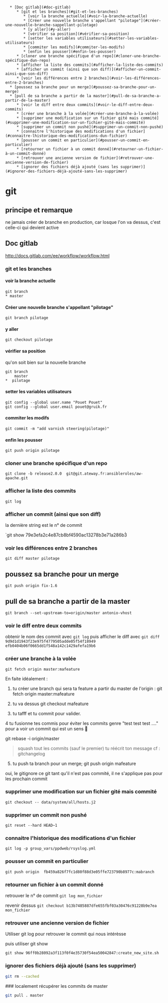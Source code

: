       * [Doc gitlab](#doc-gitlab)
         * [git et les branches](#git-et-les-branches)
            * [voir la branche actuelle](#voir-la-branche-actuelle)
            * [Créer une nouvelle branche s'appellant "pilotage"](#créer-une-nouvelle-branche-sappellant-pilotage)
            * [y aller](#y-aller)
            * [vérifier sa position](#vérifier-sa-position)
            * [setter les variables utilisateurs](#setter-les-variables-utilisateurs)
            * [commiter les modifs](#commiter-les-modifs)
            * [enfin les pousser](#enfin-les-pousser)
         * [cloner une branche spécifique d'un repo](#cloner-une-branche-spécifique-dun-repo)
         * [afficher la liste des commits](#afficher-la-liste-des-commits)
         * [afficher un commit (ainsi que son diff)](#afficher-un-commit-ainsi-que-son-diff)
         * [voir les différences entre 2 branches](#voir-les-différences-entre-2-branches)
      * [poussez sa branche pour un merge](#poussez-sa-branche-pour-un-merge)
      * [pull de sa branche a partir de la master](#pull-de-sa-branche-a-partir-de-la-master)
         * [voir le diff entre deux commits](#voir-le-diff-entre-deux-commits)
         * [créer une branche à la volée](#créer-une-branche-à-la-volée)
         * [supprimer une modification sur un fichier gité mais commité](#supprimer-une-modification-sur-un-fichier-gité-mais-commité)
         * [supprimer un commit non pushé](#supprimer-un-commit-non-pushé)
         * [connaitre l'historique des modifications d'un fichier](#connaitre-lhistorique-des-modifications-dun-fichier)
         * [pousser un commit en particulier](#pousser-un-commit-en-particulier)
         * [retourner un fichier à un commit donné](#retourner-un-fichier-à-un-commit-donné)
         * [retrouver une ancienne version de fichier](#retrouver-une-ancienne-version-de-fichier)
         * [ignorer des fichiers déjà ajouté (sans les supprimer)](#ignorer-des-fichiers-déjà-ajouté-sans-les-supprimer)

# git

## principe et remarque

ne jamais créer de branche en production, car losque l'on va dessus, c'est celle-ci qui devient active

## Doc gitlab
http://docs.gitlab.com/ee/workflow/workflow.html

### git et les branches

#### voir la branche actuelle
```
git branch
* master
```
#### Créer une nouvelle branche s'appellant "pilotage" 
`git branch pilotage`
#### y aller
`git checkout pilotage`
#### vérifier sa position
qu'on soit  bien sur la nouvelle branche 
```
git branch
    master
*  pilotage
```
#### setter les variables utilisateurs
```
git config --global user.name "Pouet Pouet"
git config --global user.email pouet@gruik.fr
```
#### commiter les modifs
`git commit -m "add varnish steering(pilotage)"`
#### enfin les pousser
`git push origin pilotage`
### cloner une branche spécifique d'un repo
`git clone -b release2.0.0  git@git.ateway.fr:ansibleroles/aw-apache.git`

### afficher la liste des commits

`git log`

### afficher un commit (ainsi que son diff) 
 la dernière string est le n° de commit
 
`git show 79e3efa2c4e87cb8bf4590ac13278b3e71a286b3̀ 

### voir les différences entre 2 branches
`git diff master pilotage`

## poussez sa branche pour un merge
`git push origin fix-1.6`

## pull de sa branche a partir de la master

`git branch --set-upstream-to=origin/master antonio-vhost`

### voir le diff entre deux commits

obtenir le nom des commit avec `git log`
puis afficher le diff avec
`git diff 9d9d1d1943f23e975f4779505adde05f54f18949 efb0404b06f0665dd1f548a142c1429afefa19b6`


### créer une branche à la volée

`git fetch origin master:mafeature`


En faite idéalement :

1. tu créer une branch qui sera ta feature a partir du master de l'origin :
git fetch origin master:mafeature

2. tu va dessus
git checkout mafeature

3. tu tafff et tu commit pour valider.

4 tu fusionne tes commis pour éviter les commits genre "test test test ...." pour a voir un commit qui est un sens 🙂

git rebase -i origin/master
>squash tout les commits (sauf le premier)
> tu réécrit ton message cf : gitchangelog
5. tu push ta branch pour un merge;
git push origin mafeature

oui, le gitignore ce git
tant qu'il n'est pas commité, il ne s'applique pas pour les prochain commit

### supprimer une modification sur un fichier gité mais commité

`git checkout -- data/system/all/hosts.j2`

### supprimer un commit non pushé

`git reset --hard HEAD~1`

### connaitre l'historique des modifications d'un fichier

`git log -p group_vars/ppdweb/rsyslog.yml`

### pousser un commit en particulier

`git push origin  fb459a826f7fc1d80f88d3e05ffe723790b8977c:mabranch`

### retourner un fichier à un commit donné

retrouver le n° de commit
`git log mon_fichier`

revenir dessus
`git checkout b13b7485887dfe655fbf03a30476c91228b9e7ea mon_fichier`

### retrouver une ancienne version de fichier

Utiliser git log pour retrouver le commit qui nous intérèsse

puis utiliser git show
```
git show 96ff0b28092a3f113f0f4e35730f54ea50042847:create_new_site.sh
```

### ignorer des fichiers déjà ajouté (sans les supprimer)

```bash
git rm --cached
```

### localement récupérer les commits de master

```bash
git pull . master 
```
